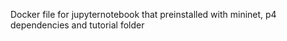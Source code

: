 Docker file for jupyternotebook that preinstalled with mininet, p4 dependencies and tutorial folder
